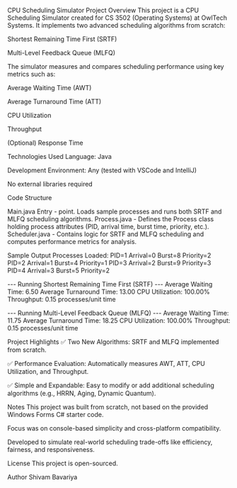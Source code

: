 CPU Scheduling Simulator
Project Overview
This project is a CPU Scheduling Simulator created for CS 3502 (Operating Systems) at OwlTech Systems.
It implements two advanced scheduling algorithms from scratch:

Shortest Remaining Time First (SRTF)

Multi-Level Feedback Queue (MLFQ)

The simulator measures and compares scheduling performance using key metrics such as:

Average Waiting Time (AWT)

Average Turnaround Time (ATT)

CPU Utilization

Throughput

(Optional) Response Time

Technologies Used
Language: Java

Development Environment: Any (tested with VSCode and IntelliJ)

No external libraries required

Code Structure

Main.java	Entry - point. Loads sample processes and runs both SRTF and MLFQ scheduling algorithms.
Process.java -	Defines the Process class holding process attributes (PID, arrival time, burst time, priority, etc.).
Scheduler.java -	Contains logic for SRTF and MLFQ scheduling and computes performance metrics for analysis.

Sample Output
Processes Loaded:
PID=1 Arrival=0 Burst=8 Priority=2
PID=2 Arrival=1 Burst=4 Priority=1
PID=3 Arrival=2 Burst=9 Priority=3
PID=4 Arrival=3 Burst=5 Priority=2

--- Running Shortest Remaining Time First (SRTF) ---
Average Waiting Time: 6.50
Average Turnaround Time: 13.00
CPU Utilization: 100.00%
Throughput: 0.15 processes/unit time

--- Running Multi-Level Feedback Queue (MLFQ) ---
Average Waiting Time: 11.75
Average Turnaround Time: 18.25
CPU Utilization: 100.00%
Throughput: 0.15 processes/unit time

Project Highlights
✅ Two New Algorithms: SRTF and MLFQ implemented from scratch.

✅ Performance Evaluation: Automatically measures AWT, ATT, CPU Utilization, and Throughput.

✅ Simple and Expandable: Easy to modify or add additional scheduling algorithms (e.g., HRRN, Aging, Dynamic Quantum).

Notes
This project was built from scratch, not based on the provided Windows Forms C# starter code.

Focus was on console-based simplicity and cross-platform compatibility.

Developed to simulate real-world scheduling trade-offs like efficiency, fairness, and responsiveness.

License
This project is open-sourced.

Author
Shivam Bavariya




